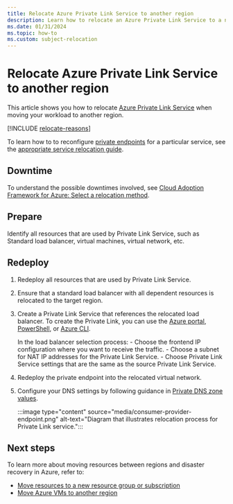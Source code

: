 ```yaml
---
title: Relocate Azure Private Link Service to another region
description: Learn how to relocate an Azure Private Link Service to a new region
ms.date: 01/31/2024
ms.topic: how-to
ms.custom: subject-relocation
---
```


# Relocate Azure Private Link Service to another region

This article shows you how to relocate [Azure Private Link Service](/azure/private-link/private-link-overview) when moving your workload to another region.

[!INCLUDE [relocate-reasons](./includes/service-relocation-reason-include.md)]

To learn how to to reconfigure [private endpoints](/azure/private-link/private-link-overview) for a particular service, see the [appropriate service relocation guide](../move-resources-overview.md).

## Downtime

To understand the possible downtimes involved, see [Cloud Adoption Framework for Azure: Select a relocation method](/azure/cloud-adoption-framework/relocate/select#select-a-relocation-method).

## Prepare

Identify all resources that are used by Private Link Service, such as Standard load balancer, virtual machines, virtual network, etc.

## Redeploy

1. Redeploy all resources that are used by Private Link Service.
1. Ensure that a standard load balancer with all dependent resources is relocated to the target region.
1. Create a Private Link Service that references the relocated load balancer. To create the Private Link, you can use the [Azure portal](/azure/private-link/create-private-link-service-portal), [PowerShell](/azure/private-link/create-private-link-service-powershell), or [Azure CLI](/azure/private-link/create-private-link-service-cli).

    In the load balancer selection process:
        - Choose the frontend IP configuration where you want to receive the traffic.
        - Choose a subnet for NAT IP addresses for the Private Link Service.
        - Choose Private Link Service settings that are the same as the source Private Link Service.

1. Redeploy the private endpoint into the relocated virtual network.
1. Configure your DNS settings by following guidance in [Private DNS zone values](/azure/private-link/private-endpoint-dns?branch=main).

    :::image type="content" source="media/consumer-provider-endpoint.png" alt-text="Diagram that illustrates relocation process for Private Link service.":::

## Next steps

To learn more about moving resources between regions and disaster recovery in Azure, refer to:

- [Move resources to a new resource group or subscription](../move-resource-group-and-subscription.md)
- [Move Azure VMs to another region](../../../site-recovery/azure-to-azure-tutorial-migrate.md)
